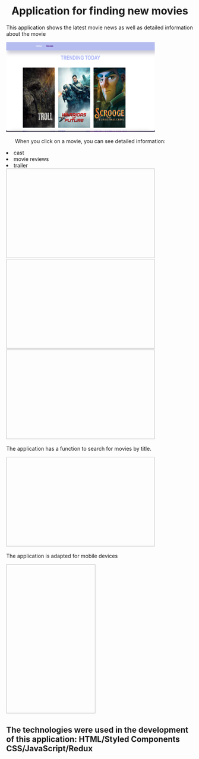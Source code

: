 <h1 align="center">Application for finding new movies</h1>

<p align="left">This application shows the latest movie news as well as detailed information about the movie</p>
<img src="./readme/home.png" width=400 height=240>
<p></p>
<ul align="left" display="flex">When you click on a movie, you can see detailed information:</ul>
<li>cast</li>
<li>movie reviews</li>
<li>trailer</li>
<img scr="./readme/cast.png" width=400 height=240>
<img scr="./readme/rewiev.png" width=400 height=240>
<img scr="./readme/trailer.png" width=400 height=240>
<p></p>
<p align="left">The application has a function to search for movies by title.</p>
<img scr="./readme/search.png" width=400 height=240>
<p></p>
<p align="left">The application is adapted for mobile devices</p>
<img scr="./readme/adaptiv.png" width=240 height=400>

<h2 align="left">The technologies were used in the development of this application: HTML/Styled Components CSS/JavaScript/Redux</h2>
